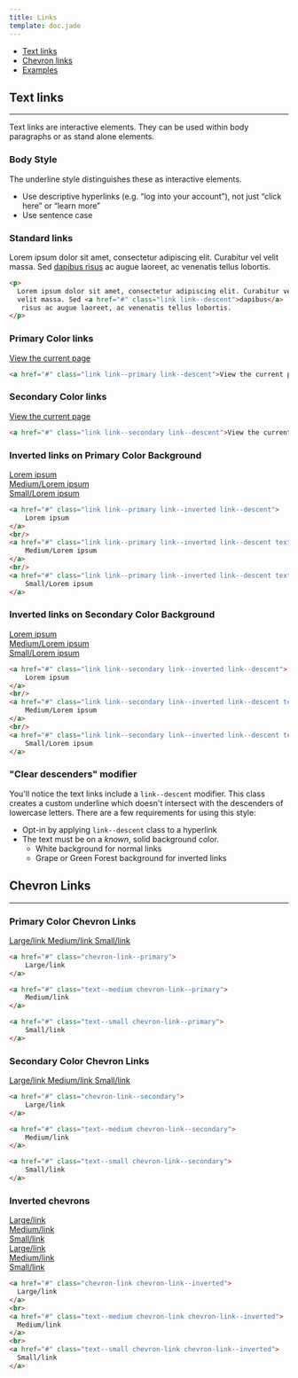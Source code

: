 ```yaml
---
title: Links
template: doc.jade
---
```


* [Text links](#text-links)
* [Chevron links](#chevron-links)
* [Examples](/examples/links.html)

## Text links

---

Text links are interactive elements. They can be used within body paragraphs or as stand alone elements.

### Body Style

The underline style distinguishes these as interactive elements.

- Use descriptive hyperlinks (e.g. “log into your account”), not just “click here” or “learn more”
- Use sentence case

### Standard links

<div class="example example--type">
  <p>Lorem ipsum dolor sit amet, consectetur adipiscing elit. Curabitur vel velit massa. Sed <a href="#" class="link link--descent">dapibus risus</a> ac augue laoreet, ac venenatis tellus lobortis.</p>
</div>

```html
<p>
  Lorem ipsum dolor sit amet, consectetur adipiscing elit. Curabitur vel
  velit massa. Sed <a href="#" class="link link--descent">dapibus</a>
   risus ac augue laoreet, ac venenatis tellus lobortis.
</p>
```

### Primary Color links

<div class="example example--type">
    <a href="#" class="link link--primary link--descent">View the current page</a>
</div>

```html
<a href="#" class="link link--primary link--descent">View the current page</a>
```

### Secondary Color links

<div class="example example--type">
    <a href="#" class="link link--secondary link--descent">View the current page</a>
</div>

```html
<a href="#" class="link link--secondary link--descent">View the current page</a>
```

### Inverted links on Primary Color Background

<div class="example example--inverted example--primary">
    <a href="#" class="link link--primary link--inverted link--descent">
        Lorem ipsum
    </a>
    <br/>
    <a href="#" class="link link--primary link--inverted link--descent text--medium">
        Medium/Lorem ipsum
    </a>
    <br/>
    <a href="#" class="link link--primary link--inverted link--descent text--small">
        Small/Lorem ipsum
    </a>
</div>

```html
<a href="#" class="link link--primary link--inverted link--descent">
    Lorem ipsum
</a>
<br/>
<a href="#" class="link link--primary link--inverted link--descent text--medium">
    Medium/Lorem ipsum
</a>
<br/>
<a href="#" class="link link--primary link--inverted link--descent text--small">
    Small/Lorem ipsum
</a>
```

### Inverted links on Secondary Color Background
<div class="example example--inverted example--secondary">
    <a href="#" class="link link--secondary link--inverted link--descent">
        Lorem ipsum
    </a>
    <br/>
    <a href="#" class="link link--secondary link--inverted link--descent text--medium">
        Medium/Lorem ipsum
    </a>
    <br/>
    <a href="#" class="link link--secondary link--inverted link--descent text--small">
        Small/Lorem ipsum
    </a>
</div>

```html
<a href="#" class="link link--secondary link--inverted link--descent">
    Lorem ipsum
</a>
<br/>
<a href="#" class="link link--secondary link--inverted link--descent text--medium">
    Medium/Lorem ipsum
</a>
<br/>
<a href="#" class="link link--secondary link--inverted link--descent text--small">
    Small/Lorem ipsum
</a>
```

### "Clear descenders" modifier

You'll notice the text links include a `link--descent` modifier. This class creates a custom underline which doesn't intersect with the descenders of lowercase letters. There are a few requirements for using this style:

* Opt-in by applying `link--descent` class to a hyperlink
* The text must be on a *known*, solid background color.
    * White background for normal links
    * Grape or Green Forest background for inverted links

## Chevron Links

---

### Primary Color Chevron Links

<a href="#" class="chevron-link--primary">
    Large/link
</a>

<a href="#" class="text--medium chevron-link--primary">
    Medium/link
</a>

<a href="#" class="text--small chevron-link--primary">
    Small/link
</a>


```html
<a href="#" class="chevron-link--primary">
    Large/link
</a>

<a href="#" class="text--medium chevron-link--primary">
    Medium/link
</a>

<a href="#" class="text--small chevron-link--primary">
    Small/link
</a>
```

### Secondary Color Chevron Links

<a href="#" class="chevron-link--secondary">
    Large/link
</a>

<a href="#" class="text--medium chevron-link--secondary">
    Medium/link
</a>

<a href="#" class="text--small chevron-link--secondary">
    Small/link
</a>


```html
<a href="#" class="chevron-link--secondary">
    Large/link
</a>

<a href="#" class="text--medium chevron-link--secondary">
    Medium/link
</a>

<a href="#" class="text--small chevron-link--secondary">
    Small/link
</a>
```

### Inverted chevrons

<div class="example example--inverted example--primary">
  <a href="#" class="chevron-link chevron-link--inverted">
    Large/link
  </a>
  <br>
  <a href="#" class="text--medium chevron-link chevron-link--inverted">
    Medium/link
  </a>
  <br>
  <a href="#" class="text--small chevron-link chevron-link--inverted">
    Small/link
  </a>
</div>

<div class="example example--inverted example--secondary">
  <a href="#" class="chevron-link chevron-link--inverted">
    Large/link
  </a>
  <br>
  <a href="#" class="text--medium chevron-link chevron-link--inverted">
    Medium/link
  </a>
  <br>
  <a href="#" class="text--small chevron-link chevron-link--inverted">
    Small/link
  </a>
</div>

```html
<a href="#" class="chevron-link chevron-link--inverted">
  Large/link
</a>
<br>
<a href="#" class="text--medium chevron-link chevron-link--inverted">
  Medium/link
</a>
<br>
<a href="#" class="text--small chevron-link chevron-link--inverted">
  Small/link
</a>
```
